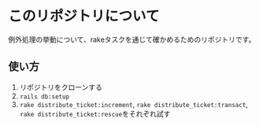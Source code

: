 # このリポジトリについて

例外処理の挙動について、rakeタスクを通じて確かめるためのリポジトリです。


## 使い方
1. リポジトリをクローンする
2. `rails db:setup`
3. `rake distribute_ticket:increment`,  `rake distribute_ticket:transact`, `rake distribute_ticket:rescue`をそれぞれ試す

